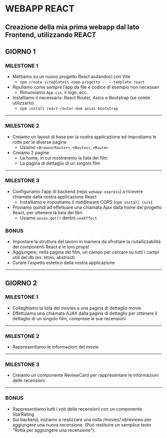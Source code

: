 # WEBAPP REACT

## Creazione della mia prima webapp dal lato Frontend, utilizzando REACT

## GIORNO 1

### MILESTONE 1

- Mettiamo su un nuovo progetto React aiutandoci con Vite
  - `npm create vite@latest nome-progetto -- --template react`
- Ripuliamo come sempre l’app da file e codice di esempio non necessari
  - Rimuoviamo `App.css`, il logo, ecc.
- Installiamo il necessario: React Router, Axios e Bootstrap (se volete utilizzarlo)
  - `npm install react-router-dom axios bootstrap`

---

### MILESTONE 2

- Creiamo un layout di base per la nostra applicazione ed impostiamo le rotte per le diverse pagine
  - Usiamo `<BrowserRouter>`, `<Routes>`, `<Route>`
- Creiamo 2 pagine:
  - La home, in cui mostreremo la lista dei film
  - La pagina di dettaglio di un singolo film

---

### MILESTONE 3

- Configuriamo l’app di backend (repo `webapp-express`) a ricevere chiamate dalla nostra applicazione React
  - Installiamo e impostiamo il middleware CORS (`npm install cors`)
- Proviamo quindi ad effettuare una chiamata Ajax dalla home del progetto React, per ottenere la lista dei libri
  - Usiamo `axios.get()` dentro `useEffect`

### BONUS

- Impostare la struttura del lavoro in maniera da sfruttare la riutailizzabilità dei componenti React e le loro props!
- Aggiungere, nella pagina dei film, un campo per cercare su tutti i campi utili del db (es. titolo, abstract)
- Curare l’aspetto estetico della vostra applicazione

---

## GIORNO 2

### MILESTONE 1

- Colleghiamo la lista dei movies a una pagina di dettaglio movie.
- Effettuiamo una chiamata AJAX dalla pagina di dettaglio per ottenere il dettaglio di un singolo film, comprese le sue recensioni

---

### MILESTONE 2

- Rappresentiamo le informazioni del movie

---

### MILESTONE 3

- Creiamo un componente ReviewCard per rappresentare le informazioni delle recensioni

---

### BONUS

- Rappresentiamo tutti i voti delle recensioni con un componente StarRating
- Sul backend, iniziamo a realizzare una rotta /movies/:id/reviews per aggiungere una nuova recensione. (Può restituire un semplice testo "Rotta per aggiungere una recensione"):
